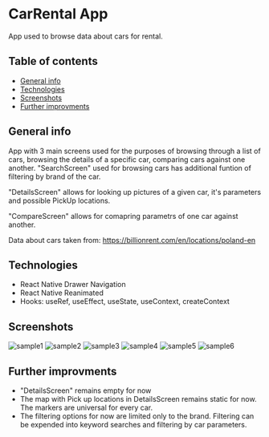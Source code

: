 # CarRental App
App used to browse data about cars for rental.

## Table of contents
* [General info](#general-info)
* [Technologies](#Technologies)
* [Screenshots](#Screenshots)
* [Further improvments](#Further-improvments)

## General info
App with 3 main screens used for the purposes of browsing through a list of cars, browsing the details of a specific car, comparing cars against one another. "SearchScreen" used for browsing cars has additional funtion of filtering by brand of the car. 

"DetailsScreen" allows for looking up pictures of a given car, it's parameters and possible PickUp locations.

"CompareScreen" allows for comapring parametrs of one car against another.

Data about cars taken from:
https://billionrent.com/en/locations/poland-en

## Technologies
* React Native Drawer Navigation
* React Native Reanimated
* Hooks: useRef, useEffect, useState, useContext, createContext

## Screenshots
![sample1](http://paulatrenuje.pl/wp-content/uploads/2022/04/Simulator-Screen-Shot-iPhone-11-2022-04-04-at-22.42.29.png)
![sample2](http://paulatrenuje.pl/wp-content/uploads/2022/04/Simulator-Screen-Shot-iPhone-11-2022-04-04-at-22.42.40.png)
![sample3](http://paulatrenuje.pl/wp-content/uploads/2022/04/Simulator-Screen-Shot-iPhone-11-2022-04-04-at-22.42.49.png)
![sample4](http://paulatrenuje.pl/wp-content/uploads/2022/04/Simulator-Screen-Shot-iPhone-11-2022-04-04-at-22.43.13.png)
![sample5](http://paulatrenuje.pl/wp-content/uploads/2022/04/Simulator-Screen-Shot-iPhone-11-2022-04-04-at-22.43.43.png)
![sample6](http://paulatrenuje.pl/wp-content/uploads/2022/04/Simulator-Screen-Shot-iPhone-11-2022-04-04-at-22.43.52.png)

## Further improvments
* "DetailsScreen" remains empty for now
* The map with Pick up locations in DetailsScreen remains static for now. The markers are universal for every car.
* The filtering options for now are limited only to the brand. Filtering can be expended into keyword searches and filtering by car parameters.
